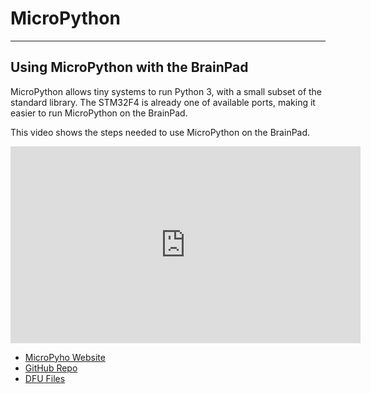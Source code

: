 # MicroPython
---
## Using MicroPython with the BrainPad

MicroPython allows tiny systems to run Python 3, with a small subset of the standard library.
The STM32F4 is already one of available ports, making it easier to run MicroPython on the BrainPad.

This video shows the steps needed to use MicroPython on the BrainPad.

<iframe width="560" height="315" src="https://www.youtube.com/embed/u6MoDpUNQDc" frameborder="0" allowfullscreen></iframe>

* [MicroPyho Website](http://www.micropython.org/)
* [GitHub Repo](https://github.com/micropython/micropython)
* [DFU Files](../../resources/dfu-files.md)